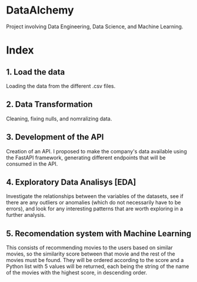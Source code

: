 # DataAlchemy
Project involving Data Engineering, Data Science, and Machine Learning.

# Index

## 1. Load the data
 Loading the data from the different .csv files.

## 2. Data Transformation
 Cleaning, fixing nulls, and nomralizing data.

## 3. Development of the API
 Creation of an API. I proposed to make the company's data available using the FastAPI framework, generating different endpoints that will be consumed in the API.

## 4. Exploratory Data Analisys [EDA]
 Investigate the relationships between the variables of the datasets, see if there are any outliers or anomalies (which do not necessarily have to be errors), and look for any interesting patterns that are worth exploring in a further analysis.


## 5. Recomendation system with Machine Learning
 This consists of recommending movies to the users based on similar movies, so the similarity score between that movie and the rest of the movies must be found. They will be ordered according to the score and a Python list with 5 values will be returned, each being the string of the name of the movies with the highest score, in descending order.

